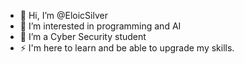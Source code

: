 - 👋 Hi, I’m @EloicSilver
- 👀 I’m interested in programming and AI
- 🌱 I’m a Cyber Security student
- ⚡ I'm here to learn and be able to upgrade my skills.

<!---
EloicSilver/EloicSilver is a ✨ special ✨ repository because its `README.md` (this file) appears on your GitHub profile.
You can click the Preview link to take a look at your changes.
--->
